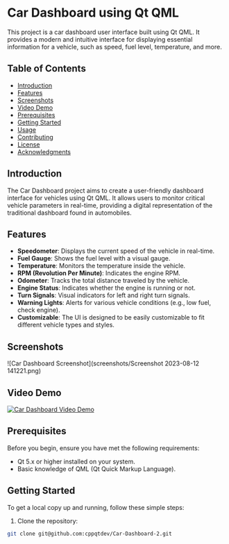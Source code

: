 # Car Dashboard using Qt QML

This project is a car dashboard user interface built using Qt QML. It provides a modern and intuitive interface for displaying essential information for a vehicle, such as speed, fuel level, temperature, and more.

## Table of Contents

- [Introduction](#introduction)
- [Features](#features)
- [Screenshots](#screenshots)
- [Video Demo](#video-demo)
- [Prerequisites](#prerequisites)
- [Getting Started](#getting-started)
- [Usage](#usage)
- [Contributing](#contributing)
- [License](#license)
- [Acknowledgments](#acknowledgments)

## Introduction

The Car Dashboard project aims to create a user-friendly dashboard interface for vehicles using Qt QML. It allows users to monitor critical vehicle parameters in real-time, providing a digital representation of the traditional dashboard found in automobiles.

## Features

- **Speedometer**: Displays the current speed of the vehicle in real-time.
- **Fuel Gauge**: Shows the fuel level with a visual gauge.
- **Temperature**: Monitors the temperature inside the vehicle.
- **RPM (Revolution Per Minute)**: Indicates the engine RPM.
- **Odometer**: Tracks the total distance traveled by the vehicle.
- **Engine Status**: Indicates whether the engine is running or not.
- **Turn Signals**: Visual indicators for left and right turn signals.
- **Warning Lights**: Alerts for various vehicle conditions (e.g., low fuel, check engine).
- **Customizable**: The UI is designed to be easily customizable to fit different vehicle types and styles.

## Screenshots

![Car Dashboard Screenshot](screenshots/Screenshot 2023-08-12 141221.png)

## Video Demo

[![Car Dashboard Video Demo](https://img.youtube.com/vi/Bf660-_w5zU/0.jpg)](https://www.youtube.com/watch?v=Bf660-_w5zU)

## Prerequisites

Before you begin, ensure you have met the following requirements:

- Qt 5.x or higher installed on your system.
- Basic knowledge of QML (Qt Quick Markup Language).

## Getting Started

To get a local copy up and running, follow these simple steps:

1. Clone the repository:

```bash
git clone git@github.com:cppqtdev/Car-Dashboard-2.git
